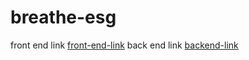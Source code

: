 # breathe-esg
front end link
[front-end-link](https://eclectic-semolina-ba2a52.netlify.app)
back end link
[backend-link](https://mern-auth-eta.vercel.app/)
